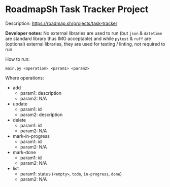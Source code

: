 # RoadmapSh Task Tracker Project

Description: https://roadmap.sh/projects/task-tracker

**Developer notes**: No external libraries are used to run (but `json` & `datetime` are standard library thus IMO acceptable)
and while `pytest` & `ruff` are (optional) external libraries, they are used for testing / linting, not required to run

How to run:

`main.py <operation> <param1> <param2>`

Where operations:
- add
    - param1: description
    - param2: N/A
- update
    - param1: id 
    - param2: description
- delete
    - param1: id
    - param2: N/A
- mark-in-progress
    - param1: id
    - param2: N/A
- mark-done
    - param1: id
    - param2: N/A
- list
    - param1: status (`<empty>`, `todo`, `in-progress`, `done`)
    - param2: N/A